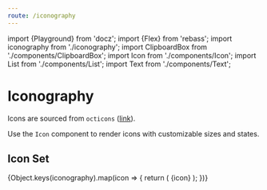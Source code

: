 ```yaml
---
route: /iconography
---
```


import {Playground} from 'docz';
import {Flex} from 'rebass';
import iconography from './iconography';
import ClipboardBox from './components/ClipboardBox';
import Icon from './components/Icon';
import List from './components/List';
import Text from './components/Text';

# Iconography

Icons are sourced from `octicons` ([link](https://github.com/primer/octicons)).

Use the `Icon` component to render icons with customizable sizes and states.

## Icon Set

<Playground>
  <List wrap>
    {Object.keys(iconography).map(icon => {
      return (
        <ClipboardBox
          key={icon}
          message="Copy SVG text"
          value={iconography[icon]}>
          <Flex
            alignItems="center"
            flexDirection="column"
            pb={3}
            width="120px">
            <Icon icon={icon} />
            <Text fontSize="small">{icon}</Text>
          </Flex>
        </ClipboardBox>
      );
    })}
  </List>
</Playground>
